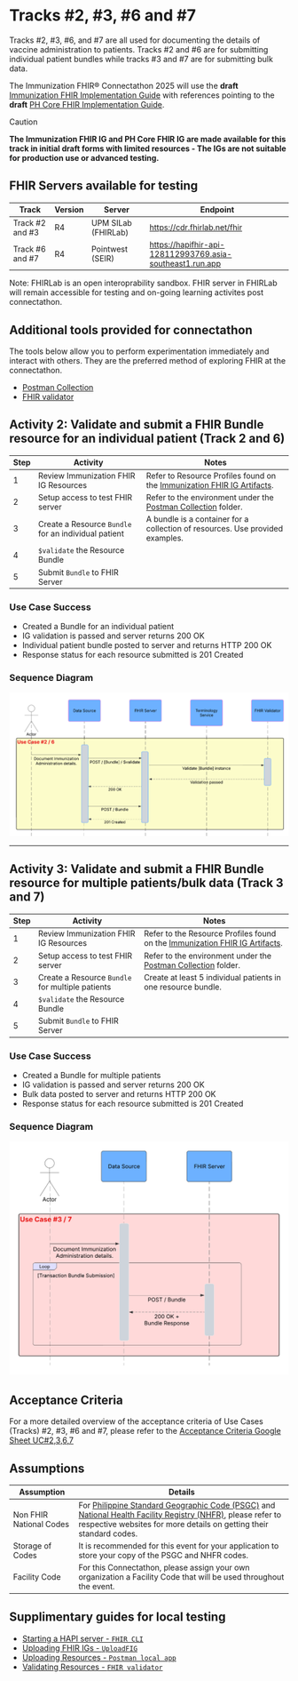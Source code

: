 # Tracks #2, #3, #6 and #7

Tracks #2, #3, #6, and #7 are all used for documenting the details of vaccine administration to patients. Tracks #2 and #6 are for submitting individual patient bundles while tracks #3 and #7 are for submitting bulk data.

The Immunization FHIR® Connectathon 2025 will use the **draft** [Immunization FHIR Implementation Guide](https://build.fhir.org/ig/UP-Manila-SILab/immunizationfhirig/index.html) with references pointing to the **draft** [PH Core FHIR Implementation Guide](https://build.fhir.org/ig/UP-Manila-SILab/ph-core/artifacts.html).

> [!CAUTION]
> **The Immunization FHIR IG and PH Core FHIR IG are made available for this track in initial draft forms with limited resources - The IGs are not suitable for production use or advanced testing.**

## FHIR Servers available for testing

Track | Version | Server | Endpoint
|----------|-------------|---------|-------------|
Track #2 and #3 | R4 | UPM SILab (FHIRLab) |https://cdr.fhirlab.net/fhir 
Track #6 and #7 | R4 | Pointwest (SEIR)    |https://hapifhir-api-128112993769.asia-southeast1.run.app

Note: FHIRLab is an open interoprability sandbox. FHIR server in FHIRLab will remain accessible for testing and on-going learning activites post connectathon.

## Additional tools provided for connectathon

The tools below allow you to perform experimentation immediately and interact with others. They are the preferred method of exploring FHIR at the connectathon.

- [Postman Collection](../postman-collection) 
- [FHIR validator](https://validator.fhirlab.net)

## Activity 2: Validate and submit a FHIR Bundle resource for an individual patient (Track 2 and 6)

| Step | Activity                                       | Notes                                                                 | 
|------|------------------------------------------------|-----------------------------------------------------------------------|
| 1    | Review Immunization FHIR IG Resources               | Refer to Resource Profiles found on the [Immunization FHIR IG Artifacts](https://build.fhir.org/ig/UP-Manila-SILab/immunizationfhirig/artifacts.html). |
| 2    | Setup access to test FHIR server                    | Refer to the environment under the [Postman Collection](../postman-collection) folder.  |
| 3    | Create a Resource `Bundle` for an individual patient| A bundle is a container for a collection of resources. Use provided examples.|
| 4    | `$validate` the Resource Bundle                     |                                                                       |
| 5    | Submit `Bundle` to FHIR Server                      |                                                                       |

### Use Case Success
- Created a Bundle for an individual patient
- IG validation is passed and server returns 200 OK
- Individual patient bundle posted to server and returns HTTP 200 OK
- Response status for each resource submitted is 201 Created

### Sequence Diagram
![alt text](<FHIR PH Immunization Sequence Diagram - UC 2,6.png>)

---

## Activity 3: Validate and submit a FHIR Bundle resource for multiple patients/bulk data (Track 3 and 7)
| Step | Activity                                       | Notes                                                                 | 
|------|------------------------------------------------|-----------------------------------------------------------------------|
| 1    | Review Immunization FHIR IG Resources               | Refer to the Resource Profiles found on the [Immunization FHIR IG Artifacts](https://build.fhir.org/ig/UP-Manila-SILab/immunizationfhirig/artifacts.html).|
| 2    | Setup access to test FHIR server                    | Refer to the environment under the [Postman Collection](../postman-collection) folder.|
| 3    | Create a Resource `Bundle` for multiple patients    | Create at least 5 individual patients in one resource bundle.         |
| 4    | `$validate` the Resource Bundle                     |                                                                       |
| 5    | Submit `Bundle` to FHIR Server                      |                                                                       |

### Use Case Success
- Created a Bundle for multiple patients
- IG validation is passed and server returns 200 OK
- Bulk data posted to server and returns HTTP 200 OK
- Response status for each resource submitted is 201 Created

### Sequence Diagram
![alt text](<FHIR PH Immunization Sequence Diagram - UC 3,7.png>)

## Acceptance Criteria

For a more detailed overview of the acceptance criteria of Use Cases (Tracks) #2, #3, #6 and #7, please refer to the [Acceptance Criteria Google Sheet UC#2,3,6,7](https://docs.google.com/spreadsheets/d/1OF5Jh_beGjB9nB7WSfQ_H10fC_Z-4T_4dBGndu6mgoQ/edit?gid=888992278#gid=888992278)

## Assumptions

Assumption | Details
|----------|-------------|
Non FHIR National Codes | For [Philippine Standard Geographic Code (PSGC)](https://psa.gov.ph/classification/psgc) and [National Health Facility Registry (NHFR)](https://nhfr.doh.gov.ph/VActivefacilitiesList), please refer to respective websites for more details on getting their standard codes.
Storage of Codes | It is recommended for this event for your application to store your copy of the PSGC and NHFR codes.
Facility Code | For this Connectathon, please assign your own organization a Facility Code that will be used throughout the event.

## Supplimentary guides for local testing

- [Starting a HAPI server - `FHIR CLI`](https://hapifhir.io/hapi-fhir/docs/tools/hapi_fhir_cli.html#server-run-server)
- [Uploading FHIR IGs - `UploadFIG`](https://github.com/brianpos/UploadFIG#user-content-running-the-utility)
- [Uploading Resources - `Postman local app`](https://www.postman.com/downloads/)
- [Validating Resources - `FHIR validator`](https://confluence.hl7.org/spaces/FHIR/pages/35718580/Using+the+FHIR+Validator)

